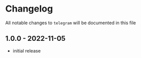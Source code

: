 # Changelog

All notable changes to `telegram` will be documented in this file

## 1.0.0 - 2022-11-05

- initial release
